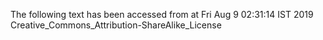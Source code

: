 The following text has been accessed from at Fri Aug 9 02:31:14 IST 2019
Creative_Commons_Attribution-ShareAlike_License
